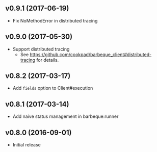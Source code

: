 ## v0.9.1 (2017-06-19)
- Fix NoMethodError in distributed tracing

## v0.9.0 (2017-05-30)
- Support distributed tracing
  - See https://github.com/cookpad/barbeque_client#distributed-tracing for details.

## v0.8.2 (2017-03-17)
- Add `fields` option to Client#execution

## v0.8.1 (2017-03-14)
- Add naive status management in barbeque:runner

## v0.8.0 (2016-09-01)
- Initial release
